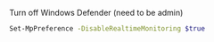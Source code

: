 Turn off Windows Defender (need to be admin)

```bash
Set-MpPreference -DisableRealtimeMonitoring $true
```